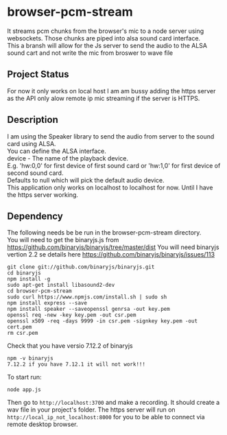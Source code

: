 # browser-pcm-stream

It streams pcm chunks from the browser's mic to a node server using websockets. Those chunks are piped into alsa sound card interface.<br>
This a bransh will allow for the Js server to send the audio to the ALSA sound cart and not write the mic from broswer to wave file<br>
## Project Status
For now it only works on local host I am am bussy adding the https server as the API only alow remote ip mic streaming if the server is HTTPS.<br>
## Description
I am using the Speaker library to send the audio from server to the sound card using ALSA.<br>
You can define the ALSA interface.<br>
device - The name of the playback device.<br> 
E.g. 'hw:0,0' for first device of first sound card or 'hw:1,0' for first device of second sound card.<br> 
Defaults to null which will pick the default audio device.<br>
This application only works on localhost to localhost for now. Until I have the https server working.
## Dependency
The following needs be be run in the browser-pcm-stream directory.<br>
You will need to get the binaryjs.js from https://github.com/binaryjs/binaryjs/tree/master/dist
You will need binaryjs vertion 2.2 se details here https://github.com/binaryjs/binaryjs/issues/113

    git clone git://github.com/binaryjs/binaryjs.git
    cd binaryjs
    npm install -g
    sudo apt-get install libasound2-dev
    cd browser-pcm-stream
    sudo curl https://www.npmjs.com/install.sh | sudo sh
    npm install express --save
    npm install speaker --saveopenssl genrsa -out key.pem
    openssl req -new -key key.pem -out csr.pem
    openssl x509 -req -days 9999 -in csr.pem -signkey key.pem -out cert.pem
    rm csr.pem
 Check that you have versio 7.12.2 of binaryjs
 
    npm -v binaryjs
    7.12.2 if you have 7.12.1 it will not work!!!
To start run:

    node app.js

Then go to `http://localhost:3700` and make a recording. It should create a wav file in your project's folder.
The https server will run on `http://local_ip_not_localhost:8000` for you to be able to connect via remote desktop browser.
